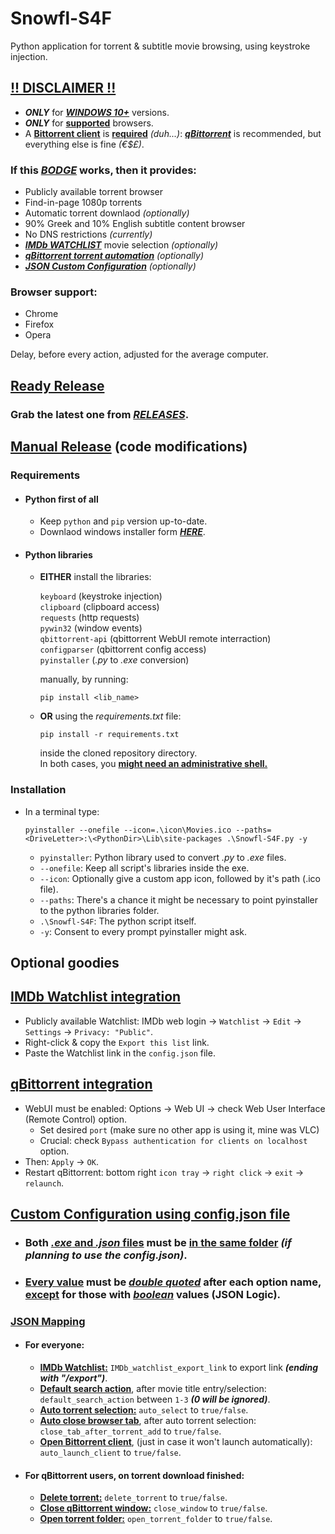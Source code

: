 # Snowfl-S4F
Python application for torrent & subtitle movie browsing, using keystroke injection.  
## <ins>**!! DISCLAIMER !!**</ins>
- **_ONLY_** for <ins>**_WINDOWS 10+_**</ins> versions.
- **_ONLY_** for <ins>**supported**</ins> browsers.  
- A <ins>**Bittorrent client**</ins> is <ins>**required**</ins> _(duh...)_: [**_qBittorrent_**](https://www.fosshub.com/qBittorrent.html) is recommended, but everything else is fine _(€$£)_.

### If this <ins>_BODGE_</ins> works, then it provides:  
- Publicly available torrent browser
- Find-in-page 1080p torrents
- Automatic torrent downlaod _(optionally)_
- 90% Greek and 10% English subtitle content browser
- No DNS restrictions _(currently)_
- [**_IMDb WATCHLIST_**](https://github.com/h1dd3n3y3/Snowfl-S4F#imdb-watchlist-integration) movie selection _(optionally)_
- [**_qBittorrent torrent automation_**](https://github.com/h1dd3n3y3/Snowfl-S4F#qbittorrent-integration) _(optionally)_
- [**_JSON Custom Configuration_**](https://github.com/h1dd3n3y3/Snowfl-S4F#custom-configuration-using-configjson-file) _(optionally)_  

### Browser support:  
- Chrome
- Firefox
- Opera

Delay, before every action, adjusted for the average computer.
## <ins>Ready Release</ins>
### Grab the latest one from [**_RELEASES_**](https://github.com/tru3w1tn3ss/Snowfl-S4F/releases).  

## <ins>Manual Release</ins> (code modifications)
### Requirements
- #### Python first of all
  - Keep `python` and `pip` version up-to-date.
  - Downlaod windows installer form [**_HERE_**](https://www.python.org/downloads/windows).
- #### Python libraries
  - **EITHER** install the libraries:  
  
    `keyboard` (keystroke injection)  
    `clipboard` (clipboard access)  
    `requests` (http requests)  
    `pywin32` (window events)  
    `qbittorrent-api` (qbittorrent WebUI remote interraction)  
    `configparser` (qbittorrent config access)  
    `pyinstaller` (_.py_ to _.exe_ conversion)  
    
    manually, by running:
    ```
    pip install <lib_name>
    ```
  - **OR** using the _requirements.txt_ file:
    ```
    pip install -r requirements.txt
    ```
    inside the cloned repository directory.  
    In both cases, you **<ins>might need an administrative shell.</ins>**
### Installation
- In a terminal type:
  ```
  pyinstaller --onefile --icon=.\icon\Movies.ico --paths=<DriveLetter>:\<PythonDir>\Lib\site-packages .\Snowfl-S4F.py -y
  ```
  - `pyinstaller`: Python library used to convert _.py_ to _.exe_ files.
  - `--onefile`: Keep all script's libraries inside the exe.
  - `--icon`: Optionally give a custom app icon, followed by it's path (.ico file).
  - `--paths`: There's a chance it might be necessary to point pyinstaller to the python libraries folder.
  - `.\Snowfl-S4F`: The python script itself.
  - `-y`: Consent to every prompt pyinstaller might ask.
## Optional goodies
## <ins>IMDb Watchlist integration</ins>
  - Publicly available Watchlist: IMDb web login -> `Watchlist` -> `Edit` -> `Settings` -> `Privacy: "Public"`.
  - Right-click & copy the `Export this list` link.
  - Paste the Watchlist link in the `config.json` file.
 ## <ins>qBittorrent integration</ins>
  - WebUI must be enabled: Options -> Web UI -> check Web User Interface (Remote Control) option.
    - Set desired `port` (make sure no other app is using it, mine was VLC)
    - Crucial: check `Bypass authentication for clients on localhost` option.
  - Then: `Apply` -> `OK`.
  - Restart qBittorrent: bottom right `icon tray` -> `right click` -> `exit` -> `relaunch`.
## <ins>Custom Configuration using config.json file</ins>
- ### Both <ins>_.exe_ and _.json_ files</ins> must be <ins>in the same folder</ins> _(if planning to use the config.json)_.
- ### <ins>Every value</ins> must be <ins>**_double quoted_**</ins> after each option name, <ins>except</ins> for those with <ins>**_boolean_**</ins> values (JSON Logic).
### <ins>JSON Mapping</ins>
- #### For everyone:
  - <ins>**IMDb Watchlist:**</ins> `IMDb_watchlist_export_link` to export link **_(ending with "/export")_**.
  - <ins>**Default search action**</ins>, after movie title entry/selection: `default_search_action` between `1-3` **_(0 will be ignored)_**.
  - <ins>**Auto torrent selection:**</ins> `auto_select` to `true/false`.
  - <ins>**Auto close browser tab**</ins>, after auto torrent selection: `close_tab_after_torrent_add` to `true/false`.
  - <ins>**Open Bittorrent client**</ins>, (just in case it won't launch automatically): `auto_launch_client` to `true/false`.
- #### For qBittorrent users, on torrent download finished:
  - <ins>**Delete torrent:**</ins> `delete_torrent` to `true/false`.
  - <ins>**Close qBittorrent window:**</ins> `close_window` to `true/false`.
  - <ins>**Open torrent folder:**</ins> `open_torrent_folder` to `true/false`.
